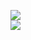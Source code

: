[![](https://img.shields.io/badge/Made%20With-Github%20Spray-lightgrey.svg?style=for-the-badge&logo=github)](https://github.com/Annihil/github-spray#21150)  
[![](https://i.imgur.com/2DrTn0Z.gif)](https://github.com/Annihil/github-spray)